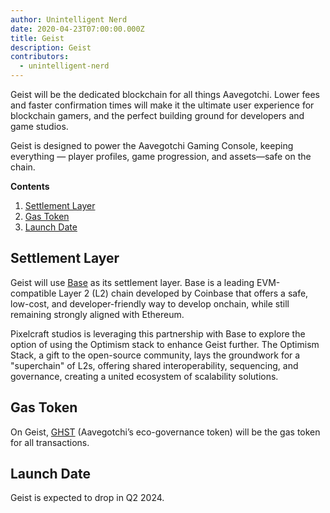 ```yaml
---
author: Unintelligent Nerd
date: 2020-04-23T07:00:00.000Z
title: Geist
description: Geist
contributors:
  - unintelligent-nerd
---
```


Geist will be the dedicated blockchain for all things Aavegotchi. Lower fees and faster confirmation times will make it the ultimate user experience for blockchain gamers, and the perfect building ground for developers and game studios.

Geist is designed to power the Aavegotchi Gaming Console, keeping everything — player profiles, game progression, and assets—safe on the chain.

<div class="contentsBox">

**Contents**

<ol>
<li><a href=#settlement-layer>Settlement Layer</a></li>
<li><a href=#gas-token>Gas Token</a></li>
<li><a href=#launch-date>Launch Date</a></li>
</ol>

</div>

## Settlement Layer

Geist will use [Base](https://www.base.org/) as its settlement layer. Base is a leading EVM-compatible Layer 2 (L2) chain developed by Coinbase that offers a safe, low-cost, and developer-friendly way to develop onchain, while still remaining strongly aligned with Ethereum.

Pixelcraft studios is leveraging this partnership with Base to explore the option of using the Optimism stack to enhance Geist further. The Optimism Stack, a gift to the open-source community, lays the groundwork for a "superchain" of L2s, offering shared interoperability, sequencing, and governance, creating a united ecosystem of scalability solutions.

## Gas Token

On Geist, [GHST](/ghst) (Aavegotchi’s eco-governance token) will be the gas token for all transactions.

## Launch Date

Geist is expected to drop in Q2 2024.
